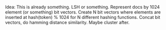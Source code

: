 Idea: This is already something. LSH or something.
      Represent docs by 1024 element (or something) bit vectors. Create N bit vectors where elements are inserted at hash(token) % 1024 for N different hashing functions.
      Concat bit vectors, do hamming distance similarity. Maybe cluster after.
